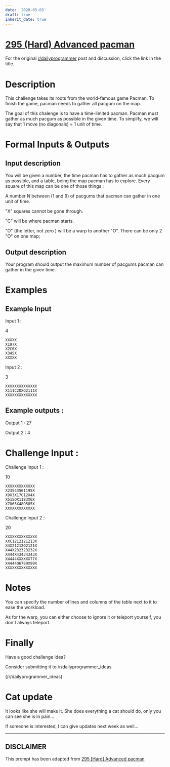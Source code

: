 ```yaml
---
date: '2020-05-03'
draft: true
inherit_date: true
---
```


# [295 (Hard) Advanced pacman](https://www.reddit.com/r/dailyprogrammer/comments/5iq4ix/20161216_challenge_295_hard_advanced_pacman/)

For the original [r/dailyprogrammer](https://www.reddit.com/r/dailyprogrammer/) post and discussion, click the link in the title.

# Description
This challenge takes its roots from the world-famous game Pacman. To finish the game, pacman needs to gather all pacgum on the map.

The goal of this chalenge is to have a time-limited pacman. Pacman must gather as much pacgum as possible in the given time. To simplify, we will say that 1 move (no diagonals) = 1 unit of time.

# Formal Inputs & Outputs
## Input description
You will be given a number, the time pacman has to gather as much pacgum as possible, and a table, being the map pacman has to explore. Every square of this map can be one of those things :

A number N between (1 and 9) of pacgums that pacman can gather in one unit of time.

"X" squares cannot be gone through. 

"C" will be where pacman starts.

"O" (the letter, not zero ) will be a warp to another "O". There can be only 2 "O" on one map;

## Output description
Your program should output the maximum number of pacgums pacman can gather in the given time.

# Examples
## Example Input
Input 1 :

4


```
XXXXX
X197X
X2C6X
X345X
XXXXX
```
Input 2 :

3 


```
XXXXXXXXXXXXXX
X111C2OXO2111X
XXXXXXXXXXXXXX
```
## Example outputs :
Output 1 : 27

Output 2 : 4 

# Challenge Input :
Challenge Input 1 :

10


```
XXXXXXXXXXXXX
X23543561195X
X9X3X17C12X4X
X515OX1183X6X
X7865X48O585X
XXXXXXXXXXXXX
```
Challenge Input 2 :

20


```
XXXXXXXXXXXXXX
XXC1212121213X
X4X21212O2121X
X44X232323232X
X444X43434343X
X4444XXXXXX77X
X4444O6789X99X
XXXXXXXXXXXXXX
```
# Notes
You can specify the number oflines and columns of the table next to it to ease the workload.

As for the warp, you can either choose to ignore it or teleport yourself, you don't always teleport.

# Finally
Have a good challenge idea?

Consider submitting it to /r/dailyprogrammer_ideas

(/r/dailyprogrammer_ideas)
# Cat update
It looks like she will make it. She does everything a cat should do, only you can see she is in pain...

If someone is interested, I can give updates next week as well...


----
## **DISCLAIMER**
This prompt has been adapted from [295 [Hard] Advanced pacman](https://www.reddit.com/r/dailyprogrammer/comments/5iq4ix/20161216_challenge_295_hard_advanced_pacman/
)
